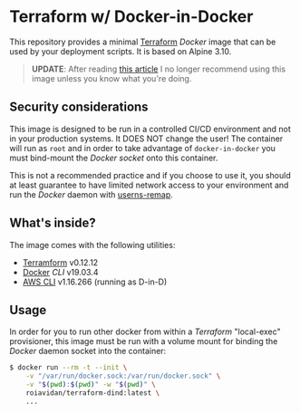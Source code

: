 # Terraform w/ Docker-in-Docker

This repository provides a minimal [Terraform]() _Docker_ image that can be used by your deployment scripts. It is based on Alpine 3.10.

> **UPDATE**: After reading [this article](https://www.lvh.io/posts/dont-expose-the-docker-socket-not-even-to-a-container.html) I no longer recommend using this image unless you know what you're doing.

## Security considerations

This image is designed to be run in a controlled CI/CD environment and not in your production systems. It DOES NOT change the user! The container will run as `root` and in order to take advantage of `docker-in-docker` you must bind-mount the _Docker socket_ onto this container.

This is not a recommended practice and if you choose to use it, you should at least guarantee to have limited network access to your environment and run the _Docker_ daemon with [userns-remap](https://docs.docker.com/engine/security/userns-remap/).

## What's inside?

The image comes with the following utilities:

- [Terramform](https://www.terraform.io/) v0.12.12
- [Docker](https://www.docker.com/) _CLI_ v19.03.4
- [AWS CLI](https://aws.amazon.com/cli/) v1.16.266 (running as D-in-D)

## Usage

In order for you to run other docker from within a _Terraform_ "local-exec" provisioner, this image must be run with a volume mount for binding the _Docker_ daemon socket into the container:

```bash
$ docker run --rm -t --init \
    -v "/var/run/docker.sock:/var/run/docker.sock" \
    -v "$(pwd):$(pwd)" -w "$(pwd)" \
    roiavidan/terraform-dind:latest \
    ...
```
